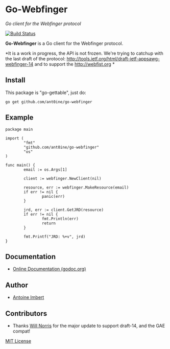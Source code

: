 
Go-Webfinger
============

*Go client for the Webfinger protocol*

[![Build Status](https://travis-ci.org/ant0ine/go-webfinger.png?branch=master)](https://travis-ci.org/ant0ine/go-webfinger)

**Go-Webfinger** is a Go client for the Webfinger protocol.

*It is a work in progress, the API is not frozen.
We're trying to catchup with the last draft of the protocol:
http://tools.ietf.org/html/draft-ietf-appsawg-webfinger-14
and to support the http://webfist.org *

Install
-------

This package is "go-gettable", just do:

    go get github.com/ant0ine/go-webfinger

Example
-------

    package main

    import (
            "fmt"
            "github.com/ant0ine/go-webfinger"
            "os"
    )

    func main() {
            email := os.Args[1]

            client := webfinger.NewClient(nil)

            resource, err := webfinger.MakeResource(email)
            if err != nil {
                    panic(err)
            }

            jrd, err := client.GetJRD(resource)
            if err != nil {
                    fmt.Println(err)
                    return
            }

            fmt.Printf("JRD: %+v", jrd)
    }

Documentation
-------------

- [Online Documentation (godoc.org)](http://godoc.org/github.com/ant0ine/go-webfinger)

Author
------
- [Antoine Imbert](https://github.com/ant0ine)

Contributors
------------

- Thanks [Will Norris](https://github.com/willnorris) for the major update to support draft-14, and the GAE compat!


[MIT License](https://github.com/ant0ine/go-webfinger/blob/master/LICENSE)
